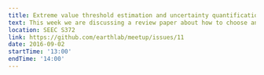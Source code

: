 ```yaml
---
title: Extreme value threshold estimation and uncertainty quantification
text: This week we are discussing a review paper about how to choose and/or estimate thresholds for extremes. The reference and a link to the pdf version are available on our GitHub page.
location: SEEC S372
link: https://github.com/earthlab/meetup/issues/11
date: 2016-09-02
startTime: '13:00'
endTime: '14:00'
---
```

